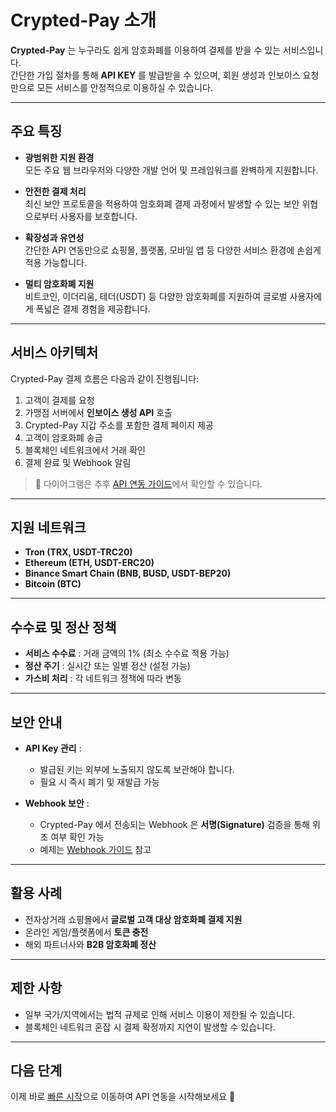 # Crypted-Pay 소개

**Crypted-Pay** 는 누구라도 쉽게 암호화폐를 이용하여 결제를 받을 수 있는 서비스입니다.  
간단한 가입 절차를 통해 **API KEY** 를 발급받을 수 있으며, 회원 생성과 인보이스 요청만으로 모든 서비스를 안정적으로 이용하실 수 있습니다.  

---

## 주요 특징

- **광범위한 지원 환경**  
  모든 주요 웹 브라우저와 다양한 개발 언어 및 프레임워크를 완벽하게 지원합니다.  

- **안전한 결제 처리**  
  최신 보안 프로토콜을 적용하여 암호화폐 결제 과정에서 발생할 수 있는 보안 위협으로부터 사용자를 보호합니다.  

- **확장성과 유연성**  
  간단한 API 연동만으로 쇼핑몰, 플랫폼, 모바일 앱 등 다양한 서비스 환경에 손쉽게 적용 가능합니다.  

- **멀티 암호화폐 지원**  
  비트코인, 이더리움, 테더(USDT) 등 다양한 암호화폐를 지원하여 글로벌 사용자에게 폭넓은 결제 경험을 제공합니다.  

---

## 서비스 아키텍처

Crypted-Pay 결제 흐름은 다음과 같이 진행됩니다:

1. 고객이 결제를 요청  
2. 가맹점 서버에서 **인보이스 생성 API** 호출  
3. Crypted-Pay 지갑 주소를 포함한 결제 페이지 제공  
4. 고객이 암호화폐 송금  
5. 블록체인 네트워크에서 거래 확인  
6. 결제 완료 및 Webhook 알림  

> 🔗 다이어그램은 추후 [API 연동 가이드](./getting-started/README.md)에서 확인할 수 있습니다.

---

## 지원 네트워크

- **Tron (TRX, USDT-TRC20)**  
- **Ethereum (ETH, USDT-ERC20)**  
- **Binance Smart Chain (BNB, BUSD, USDT-BEP20)**  
- **Bitcoin (BTC)**  

---

## 수수료 및 정산 정책

- **서비스 수수료** : 거래 금액의 1% (최소 수수료 적용 가능)  
- **정산 주기** : 실시간 또는 일별 정산 (설정 가능)  
- **가스비 처리** : 각 네트워크 정책에 따라 변동  

---

## 보안 안내

- **API Key 관리** :  
  - 발급된 키는 외부에 노출되지 않도록 보관해야 합니다.  
  - 필요 시 즉시 폐기 및 재발급 가능  

- **Webhook 보안** :  
  - Crypted-Pay 에서 전송되는 Webhook 은 **서명(Signature)** 검증을 통해 위조 여부 확인 가능  
  - 예제는 [Webhook 가이드](./api/webhook.md) 참고  

---

## 활용 사례

- 전자상거래 쇼핑몰에서 **글로벌 고객 대상 암호화폐 결제 지원**  
- 온라인 게임/플랫폼에서 **토큰 충전**  
- 해외 파트너사와 **B2B 암호화폐 정산**  

---

## 제한 사항

- 일부 국가/지역에서는 법적 규제로 인해 서비스 이용이 제한될 수 있습니다.  
- 블록체인 네트워크 혼잡 시 결제 확정까지 지연이 발생할 수 있습니다.  

---

## 다음 단계

이제 바로 [빠른 시작](./getting-started/README.md)으로 이동하여 API 연동을 시작해보세요 🚀
